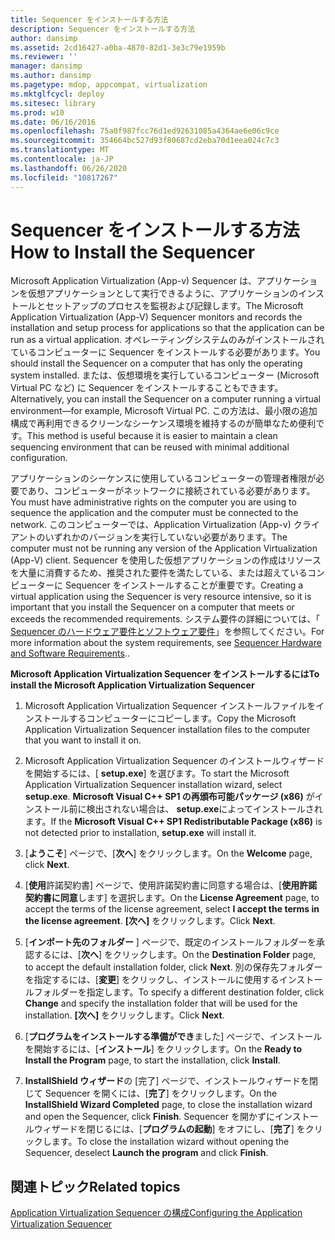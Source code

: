 ```yaml
---
title: Sequencer をインストールする方法
description: Sequencer をインストールする方法
author: dansimp
ms.assetid: 2cd16427-a0ba-4870-82d1-3e3c79e1959b
ms.reviewer: ''
manager: dansimp
ms.author: dansimp
ms.pagetype: mdop, appcompat, virtualization
ms.mktglfcycl: deploy
ms.sitesec: library
ms.prod: w10
ms.date: 06/16/2016
ms.openlocfilehash: 75a0f987fcc76d1ed92631085a4364ae6e06c9ce
ms.sourcegitcommit: 354664bc527d93f80687cd2eba70d1eea024c7c3
ms.translationtype: MT
ms.contentlocale: ja-JP
ms.lasthandoff: 06/26/2020
ms.locfileid: "10817267"
---
```

# <span data-ttu-id="9b56b-103">Sequencer をインストールする方法</span><span class="sxs-lookup"><span data-stu-id="9b56b-103">How to Install the Sequencer</span></span>


<span data-ttu-id="9b56b-104">Microsoft Application Virtualization (App-v) Sequencer は、アプリケーションを仮想アプリケーションとして実行できるように、アプリケーションのインストールとセットアップのプロセスを監視および記録します。</span><span class="sxs-lookup"><span data-stu-id="9b56b-104">The Microsoft Application Virtualization (App-V) Sequencer monitors and records the installation and setup process for applications so that the application can be run as a virtual application.</span></span> <span data-ttu-id="9b56b-105">オペレーティングシステムのみがインストールされているコンピューターに Sequencer をインストールする必要があります。</span><span class="sxs-lookup"><span data-stu-id="9b56b-105">You should install the Sequencer on a computer that has only the operating system installed.</span></span> <span data-ttu-id="9b56b-106">または、仮想環境を実行しているコンピューター (Microsoft Virtual PC など) に Sequencer をインストールすることもできます。</span><span class="sxs-lookup"><span data-stu-id="9b56b-106">Alternatively, you can install the Sequencer on a computer running a virtual environment—for example, Microsoft Virtual PC.</span></span> <span data-ttu-id="9b56b-107">この方法は、最小限の追加構成で再利用できるクリーンなシーケンス環境を維持するのが簡単なため便利です。</span><span class="sxs-lookup"><span data-stu-id="9b56b-107">This method is useful because it is easier to maintain a clean sequencing environment that can be reused with minimal additional configuration.</span></span>

<span data-ttu-id="9b56b-108">アプリケーションのシーケンスに使用しているコンピューターの管理者権限が必要であり、コンピューターがネットワークに接続されている必要があります。</span><span class="sxs-lookup"><span data-stu-id="9b56b-108">You must have administrative rights on the computer you are using to sequence the application and the computer must be connected to the network.</span></span> <span data-ttu-id="9b56b-109">このコンピューターでは、Application Virtualization (App-v) クライアントのいずれかのバージョンを実行していない必要があります。</span><span class="sxs-lookup"><span data-stu-id="9b56b-109">The computer must not be running any version of the Application Virtualization (App-V) client.</span></span> <span data-ttu-id="9b56b-110">Sequencer を使用した仮想アプリケーションの作成はリソースを大量に消費するため、推奨された要件を満たしている、または超えているコンピューターに Sequencer をインストールすることが重要です。</span><span class="sxs-lookup"><span data-stu-id="9b56b-110">Creating a virtual application using the Sequencer is very resource intensive, so it is important that you install the Sequencer on a computer that meets or exceeds the recommended requirements.</span></span> <span data-ttu-id="9b56b-111">システム要件の詳細については、「 [Sequencer のハードウェア要件とソフトウェア要件](sequencer-hardware-and-software-requirements.md)」を参照してください。</span><span class="sxs-lookup"><span data-stu-id="9b56b-111">For more information about the system requirements, see [Sequencer Hardware and Software Requirements](sequencer-hardware-and-software-requirements.md)..</span></span>

**<span data-ttu-id="9b56b-112">Microsoft Application Virtualization Sequencer をインストールするには</span><span class="sxs-lookup"><span data-stu-id="9b56b-112">To install the Microsoft Application Virtualization Sequencer</span></span>**

1.  <span data-ttu-id="9b56b-113">Microsoft Application Virtualization Sequencer インストールファイルをインストールするコンピューターにコピーします。</span><span class="sxs-lookup"><span data-stu-id="9b56b-113">Copy the Microsoft Application Virtualization Sequencer installation files to the computer that you want to install it on.</span></span>

2.  <span data-ttu-id="9b56b-114">Microsoft Application Virtualization Sequencer のインストールウィザードを開始するには、[ **setup.exe**] を選びます。</span><span class="sxs-lookup"><span data-stu-id="9b56b-114">To start the Microsoft Application Virtualization Sequencer installation wizard, select **setup.exe**.</span></span> <span data-ttu-id="9b56b-115">**Microsoft Visual C++ SP1 の再頒布可能パッケージ (x86)** がインストール前に検出されない場合は、 **setup.exe**によってインストールされます。</span><span class="sxs-lookup"><span data-stu-id="9b56b-115">If the **Microsoft Visual C++ SP1 Redistributable Package (x86)** is not detected prior to installation, **setup.exe** will install it.</span></span>

3.  <span data-ttu-id="9b56b-116">[**ようこそ**] ページで、[**次へ**] をクリックします。</span><span class="sxs-lookup"><span data-stu-id="9b56b-116">On the **Welcome** page, click **Next**.</span></span>

4.  <span data-ttu-id="9b56b-117">[**使用**許諾契約書] ページで、使用許諾契約書に同意する場合は、[**使用許諾契約書に同意**します] を選択します。</span><span class="sxs-lookup"><span data-stu-id="9b56b-117">On the **License Agreement** page, to accept the terms of the license agreement, select **I accept the terms in the license agreement**.</span></span> <span data-ttu-id="9b56b-118">**[次へ]** をクリックします。</span><span class="sxs-lookup"><span data-stu-id="9b56b-118">Click **Next**.</span></span>

5.  <span data-ttu-id="9b56b-119">[**インポート先のフォルダー** ] ページで、既定のインストールフォルダーを承認するには、[**次へ**] をクリックします。</span><span class="sxs-lookup"><span data-stu-id="9b56b-119">On the **Destination Folder** page, to accept the default installation folder, click **Next**.</span></span> <span data-ttu-id="9b56b-120">別の保存先フォルダーを指定するには、[**変更**] をクリックし、インストールに使用するインストールフォルダーを指定します。</span><span class="sxs-lookup"><span data-stu-id="9b56b-120">To specify a different destination folder, click **Change** and specify the installation folder that will be used for the installation.</span></span> <span data-ttu-id="9b56b-121">**[次へ]** をクリックします。</span><span class="sxs-lookup"><span data-stu-id="9b56b-121">Click **Next**.</span></span>

6.  <span data-ttu-id="9b56b-122">[**プログラムをインストールする準備ができ**ました] ページで、インストールを開始するには、[**インストール**] をクリックします。</span><span class="sxs-lookup"><span data-stu-id="9b56b-122">On the **Ready to Install the Program** page, to start the installation, click **Install**.</span></span>

7.  <span data-ttu-id="9b56b-123">**InstallShield ウィザード**の [完了] ページで、インストールウィザードを閉じて Sequencer を開くには、[**完了**] をクリックします。</span><span class="sxs-lookup"><span data-stu-id="9b56b-123">On the **InstallShield Wizard Completed** page, to close the installation wizard and open the Sequencer, click **Finish**.</span></span> <span data-ttu-id="9b56b-124">Sequencer を開かずにインストールウィザードを閉じるには、[**プログラムの起動**] をオフにし、[**完了**] をクリックします。</span><span class="sxs-lookup"><span data-stu-id="9b56b-124">To close the installation wizard without opening the Sequencer, deselect **Launch the program** and click **Finish**.</span></span>

## <span data-ttu-id="9b56b-125">関連トピック</span><span class="sxs-lookup"><span data-stu-id="9b56b-125">Related topics</span></span>


[<span data-ttu-id="9b56b-126">Application Virtualization Sequencer の構成</span><span class="sxs-lookup"><span data-stu-id="9b56b-126">Configuring the Application Virtualization Sequencer</span></span>](configuring-the-application-virtualization-sequencer.md)

 

 





